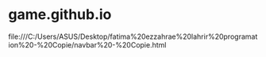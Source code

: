 # game.github.io
file:///C:/Users/ASUS/Desktop/fatima%20ezzahrae%20lahrir%20programation%20-%20Copie/navbar%20-%20Copie.html
